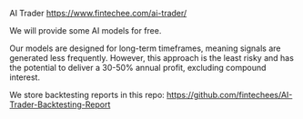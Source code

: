 AI Trader
https://www.fintechee.com/ai-trader/


We will provide some AI models for free.


Our models are designed for long-term timeframes, meaning signals are generated less frequently. However, this approach is the least risky and has the potential to deliver a 30-50% annual profit, excluding compound interest.


We store backtesting reports in this repo: https://github.com/fintechees/AI-Trader-Backtesting-Report
